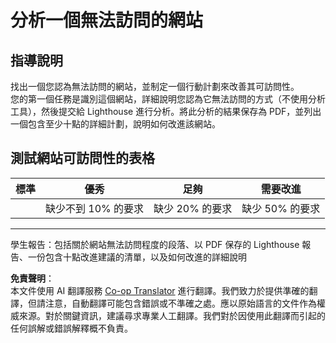 <!--
CO_OP_TRANSLATOR_METADATA:
{
  "original_hash": "a258597a194e77d4fd469b3cd976b29e",
  "translation_date": "2025-08-23T23:26:31+00:00",
  "source_file": "1-getting-started-lessons/3-accessibility/assignment.md",
  "language_code": "tw"
}
-->
# 分析一個無法訪問的網站

## 指導說明

找出一個您認為無法訪問的網站，並制定一個行動計劃來改善其可訪問性。  
您的第一個任務是識別這個網站，詳細說明您認為它無法訪問的方式（不使用分析工具），然後提交給 Lighthouse 進行分析。將此分析的結果保存為 PDF，並列出一個包含至少十點的詳細計劃，說明如何改進該網站。

## 測試網站可訪問性的表格

| 標準     | 優秀       | 足夠       | 需要改進         |
|----------|-----------|----------|----------------|
|          | 缺少不到 10% 的要求 | 缺少 20% 的要求  | 缺少 50% 的要求  |

----
學生報告：包括關於網站無法訪問程度的段落、以 PDF 保存的 Lighthouse 報告、一份包含十點改進建議的清單，以及如何改進的詳細說明

**免責聲明**：  
本文件使用 AI 翻譯服務 [Co-op Translator](https://github.com/Azure/co-op-translator) 進行翻譯。我們致力於提供準確的翻譯，但請注意，自動翻譯可能包含錯誤或不準確之處。應以原始語言的文件作為權威來源。對於關鍵資訊，建議尋求專業人工翻譯。我們對於因使用此翻譯而引起的任何誤解或錯誤解釋概不負責。